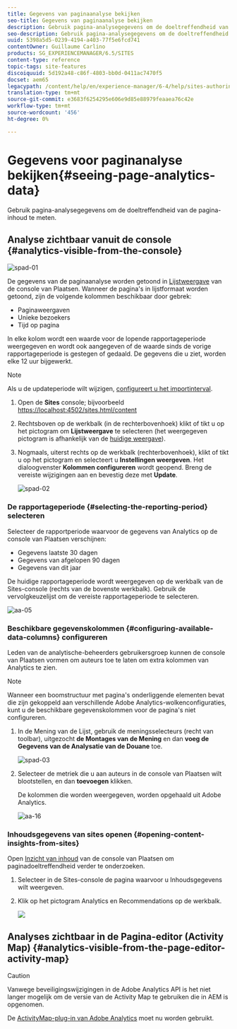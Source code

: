 ```yaml
---
title: Gegevens van paginaanalyse bekijken
seo-title: Gegevens van paginaanalyse bekijken
description: Gebruik pagina-analysegegevens om de doeltreffendheid van de pagina-inhoud te meten
seo-description: Gebruik pagina-analysegegevens om de doeltreffendheid van de pagina-inhoud te meten
uuid: 5398a5d5-0239-4194-a403-77f5e6fcd741
contentOwner: Guillaume Carlino
products: SG_EXPERIENCEMANAGER/6.5/SITES
content-type: reference
topic-tags: site-features
discoiquuid: 5d192a48-c86f-4803-bb0d-0411ac7470f5
docset: aem65
legacypath: /content/help/en/experience-manager/6-4/help/sites-authoring/pa-using.html
translation-type: tm+mt
source-git-commit: e3683f6254295e606e9d85e88979feaaea76c42e
workflow-type: tm+mt
source-wordcount: '456'
ht-degree: 0%

---
```



# Gegevens voor paginanalyse bekijken{#seeing-page-analytics-data}

Gebruik pagina-analysegegevens om de doeltreffendheid van de pagina-inhoud te meten.

## Analyse zichtbaar vanuit de console {#analytics-visible-from-the-console}

![spad-01](assets/spad-01.png)

De gegevens van de paginaanalyse worden getoond in [Lijstweergave](/help/sites-authoring/basic-handling.md#list-view) van de console van Plaatsen. Wanneer de pagina&#39;s in lijstformaat worden getoond, zijn de volgende kolommen beschikbaar door gebrek:

* Paginaweergaven
* Unieke bezoekers
* Tijd op pagina

In elke kolom wordt een waarde voor de lopende rapportageperiode weergegeven en wordt ook aangegeven of de waarde sinds de vorige rapportageperiode is gestegen of gedaald. De gegevens die u ziet, worden elke 12 uur bijgewerkt.

>[!NOTE]
>
>Als u de updateperiode wilt wijzigen, [configureert u het importinterval](/help/sites-administering/adobeanalytics-connect.md#configuring-the-import-interval).

1. Open de **Sites** console; bijvoorbeeld [https://localhost:4502/sites.html/content](https://localhost:4502/sites.html/content)
1. Rechtsboven op de werkbalk (in de rechterbovenhoek) klikt of tikt u op het pictogram om **Lijstweergave** te selecteren (het weergegeven pictogram is afhankelijk van de [huidige weergave](/help/sites-authoring/basic-handling.md#viewing-and-selecting-resources)).

1. Nogmaals, uiterst rechts op de werkbalk (rechterbovenhoek), klikt of tikt u op het pictogram en selecteert u **Instellingen weergeven**. Het dialoogvenster **Kolommen configureren** wordt geopend. Breng de vereiste wijzigingen aan en bevestig deze met **Update**.

   ![spad-02](assets/spad-02.png)

### De rapportageperiode {#selecting-the-reporting-period} selecteren

Selecteer de rapportperiode waarvoor de gegevens van Analytics op de console van Plaatsen verschijnen:

* Gegevens laatste 30 dagen
* Gegevens van afgelopen 90 dagen
* Gegevens van dit jaar

De huidige rapportageperiode wordt weergegeven op de werkbalk van de Sites-console (rechts van de bovenste werkbalk). Gebruik de vervolgkeuzelijst om de vereiste rapportageperiode te selecteren.

![aa-05](assets/aa-05.png)

### Beschikbare gegevenskolommen {#configuring-available-data-columns} configureren

Leden van de analytische-beheerders gebruikersgroep kunnen de console van Plaatsen vormen om auteurs toe te laten om extra kolommen van Analytics te zien.

>[!NOTE]
>
>Wanneer een boomstructuur met pagina&#39;s onderliggende elementen bevat die zijn gekoppeld aan verschillende Adobe Analytics-wolkenconfiguraties, kunt u de beschikbare gegevenskolommen voor de pagina&#39;s niet configureren.

1. In de Mening van de Lijst, gebruik de meningsselecteurs (recht van toolbar), uitgezocht **de Montages van de Mening** en dan **voeg de Gegevens van de Analysatie van de Douane** toe.

   ![spad-03](assets/spad-03.png)

1. Selecteer de metriek die u aan auteurs in de console van Plaatsen wilt blootstellen, en dan **toevoegen** klikken.

   De kolommen die worden weergegeven, worden opgehaald uit Adobe Analytics.

   ![aa-16](assets/aa-16.png)

### Inhoudsgegevens van sites openen {#opening-content-insights-from-sites}

Open [Inzicht van inhoud](/help/sites-authoring/content-insights.md) van de console van Plaatsen om paginadoeltreffendheid verder te onderzoeken.

1. Selecteer in de Sites-console de pagina waarvoor u Inhoudsgegevens wilt weergeven.
1. Klik op het pictogram Analytics en Recommendations op de werkbalk.

   ![](do-not-localize/chlimage_1-14.png)

## Analyses zichtbaar in de Pagina-editor (Activity Map) {#analytics-visible-from-the-page-editor-activity-map}

>[!CAUTION]
>
>Vanwege beveiligingswijzigingen in de Adobe Analytics API is het niet langer mogelijk om de versie van de Activity Map te gebruiken die in AEM is opgenomen.
>
>De [ActivityMap-plug-in van Adobe Analytics](https://docs.adobe.com/content/help/en/analytics/analyze/activity-map/getting-started/get-started-users/activitymap-install.html) moet nu worden gebruikt.
